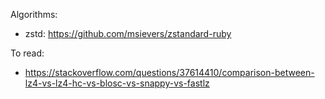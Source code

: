 
Algorithms:

- zstd: https://github.com/msievers/zstandard-ruby

To read:

- https://stackoverflow.com/questions/37614410/comparison-between-lz4-vs-lz4-hc-vs-blosc-vs-snappy-vs-fastlz

